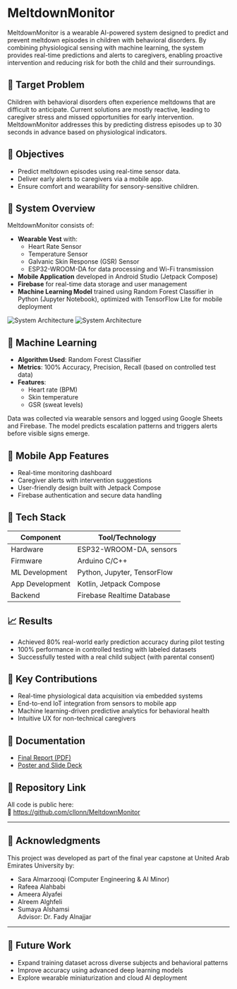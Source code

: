 # MeltdownMonitor

MeltdownMonitor is a wearable AI-powered system designed to predict and prevent meltdown episodes in children with behavioral disorders. By combining physiological sensing with machine learning, the system provides real-time predictions and alerts to caregivers, enabling proactive intervention and reducing risk for both the child and their surroundings.

## 👶 Target Problem

Children with behavioral disorders often experience meltdowns that are difficult to anticipate. Current solutions are mostly reactive, leading to caregiver stress and missed opportunities for early intervention. MeltdownMonitor addresses this by predicting distress episodes up to 30 seconds in advance based on physiological indicators.

## 🎯 Objectives

- Predict meltdown episodes using real-time sensor data.
- Deliver early alerts to caregivers via a mobile app.
- Ensure comfort and wearability for sensory-sensitive children.

## 🧠 System Overview

MeltdownMonitor consists of:

- **Wearable Vest** with:
  - Heart Rate Sensor
  - Temperature Sensor
  - Galvanic Skin Response (GSR) Sensor
  - ESP32-WROOM-DA for data processing and Wi-Fi transmission
- **Mobile Application** developed in Android Studio (Jetpack Compose)
- **Firebase** for real-time data storage and user management
- **Machine Learning Model** trained using Random Forest Classifier in Python (Jupyter Notebook), optimized with TensorFlow Lite for mobile deployment

![System Architecture](https://github.com/cllonn/MeltdownMonitor/Images/system_architecture.png)
![System Architecture](https://github.com/cllonn/MeltdownMonitor/Images/poster.png)

## 🔬 Machine Learning

- **Algorithm Used**: Random Forest Classifier
- **Metrics**: 100% Accuracy, Precision, Recall (based on controlled test data)
- **Features**:
  - Heart rate (BPM)
  - Skin temperature
  - GSR (sweat levels)

Data was collected via wearable sensors and logged using Google Sheets and Firebase. The model predicts escalation patterns and triggers alerts before visible signs emerge.

## 📱 Mobile App Features

- Real-time monitoring dashboard
- Caregiver alerts with intervention suggestions
- User-friendly design built with Jetpack Compose
- Firebase authentication and secure data handling

## 🧰 Tech Stack

| Component       | Tool/Technology             |
|----------------|-----------------------------|
| Hardware        | ESP32-WROOM-DA, sensors     |
| Firmware        | Arduino C/C++               |
| ML Development  | Python, Jupyter, TensorFlow |
| App Development | Kotlin, Jetpack Compose     |
| Backend         | Firebase Realtime Database  |

## 📈 Results

- Achieved 80% real-world early prediction accuracy during pilot testing
- 100% performance in controlled testing with labeled datasets
- Successfully tested with a real child subject (with parental consent)

## 📎 Key Contributions

- Real-time physiological data acquisition via embedded systems
- End-to-end IoT integration from sensors to mobile app
- Machine learning-driven predictive analytics for behavioral health
- Intuitive UX for non-technical caregivers

## 📄 Documentation

- [Final Report (PDF)](link-if-available)
- [Poster and Slide Deck](link-if-available)

## 🔗 Repository Link

All code is public here:  
🔗 https://github.com/cllonn/MeltdownMonitor

---

## 🤝 Acknowledgments

This project was developed as part of the final year capstone at United Arab Emirates University by:

- Sara Almarzooqi (Computer Engineering & AI Minor)
- Rafeea Alahbabi
- Ameera Alyafei
- Alreem Alghfeli
- Sumaya Alshamsi  
Advisor: Dr. Fady Alnajjar

---

## 🚀 Future Work

- Expand training dataset across diverse subjects and behavioral patterns
- Improve accuracy using advanced deep learning models
- Explore wearable miniaturization and cloud AI deployment

